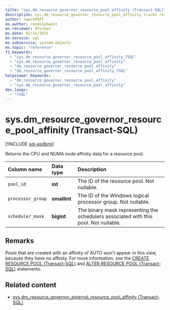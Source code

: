 ```yaml
---
title: "sys.dm_resource_governor_resource_pool_affinity (Transact-SQL)"
description: sys.dm_resource_governor_resource_pool_affinity tracks resource pool affinity.
author: rwestMSFT
ms.author: randolphwest
ms.reviewer: dfurman
ms.date: 02/11/2025
ms.service: sql
ms.subservice: system-objects
ms.topic: "reference"
f1_keywords:
  - "sys.dm_resource_governor_resource_pool_affinity_TSQL"
  - "sys.dm_resource_governor_resource_pool_affinity"
  - "dm_resource_governor_resource_pool_affinity"
  - "dm_resource_governor_resource_pool_affinity_TSQL"
helpviewer_keywords:
  - "dm_resource_governor_resource_pool_affinity"
  - "sys.dm_resource_governor_resource_pool_affinity"
dev_langs:
  - "TSQL"
---
```


# sys.dm_resource_governor_resource_pool_affinity (Transact-SQL)

[!INCLUDE [sql-asdbmi](../../includes/applies-to-version/sql-asdbmi.md)]

Returns the CPU and NUMA node affinity data for a resource pool.

| Column name | Data type | Description |
|:--|:--|:--|
| `pool_id` | **int** | The ID of the resource pool. Not nullable. |
| `processor_group` | **smallint** | The ID of the Windows logical processor group. Not nullable. |
| `scheduler_mask` | **bigint** | The binary mask representing the schedulers associated with this pool. Not nullable. |

## Remarks

Pools that are created with an affinity of AUTO won't appear in this view, because they have no affinity. For more information, see the [CREATE RESOURCE POOL (Transact-SQL)](../../t-sql/statements/create-resource-pool-transact-sql.md) and [ALTER RESOURCE POOL (Transact-SQL)](../../t-sql/statements/alter-resource-pool-transact-sql.md) statements.

## Related content

- [sys.dm_resource_governor_external_resource_pool_affinity (Transact-SQL)](../../relational-databases/system-dynamic-management-views/sys-dm-resource-governor-external-resource-pool-affinity-transact-sql.md)
